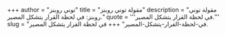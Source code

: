 +++
author = "توني روبنز"
title = "مقولة توني روبنز"
description = "مقولة توني روبنز: في لحظة القرار يتشكل المصير."
quote = '''في لحظة القرار يتشكل المصير.'''
slug = "في-لحظة-القرار-يتشكل-المصير"
+++
في لحظة القرار يتشكل المصير.
